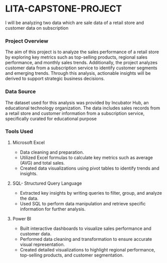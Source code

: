 # LITA-CAPSTONE-PROJECT
I will be analyzing two data which are sale data of a retail store and customer data on subscription

### Project Overview
The aim of this project is to analyze the sales performance of a retail store by exploring key metrics such as top-selling products, regional sales performance, and monthly sales trends. Additionally, the project analyzes customer data from a subscription service to identify customer segments and emerging trends. Through this analysis, actionable insights will be derived to support strategic business decisions.

### Data Source
The dataset used for this analysis was provided by Incubator Hub, an educational technology organization. The data includes sales records from a retail store and customer information from a subscription service, specifically curated for educational purpose

### Tools Used
1. Microsoft Excel
   - Data cleaning and preparation.
   - Utilized Excel formulas to calculate key metrics such as average (AVG) and total sales.
   - Created data visualizations using pivot tables to identify trends and insights.

2. SQL- Structured Query Language
   - Extracted key insights by writing queries to filter, group, and analyze the data.
   - Used SQL to perform data manipulation and retrieve specific information for further analysis.

3. Power BI
   - Built interactive dashboards to visualize sales performance and customer data.
   - Performed data cleaning and transformation to ensure accurate visual representation.
   - Created detailed visualizations to highlight regional performance, top-selling products, and customer segmentation.
